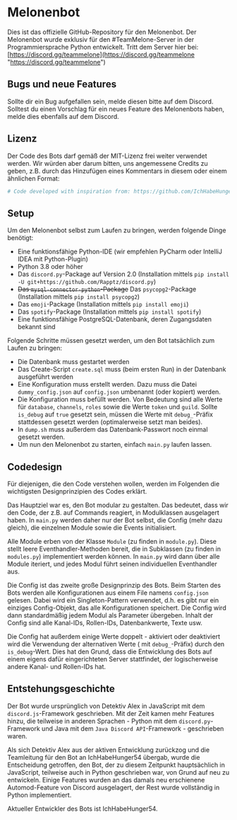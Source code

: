 # Melonenbot

Dies ist das offizielle GitHub-Repository für den Melonenbot. Der Melonenbot wurde exklusiv für den #TeamMelone-Server
in der Programmiersprache Python entwickelt. Tritt dem Server hier bei:
[https://discord.gg/teammelone](https://discord.gg/teammelone "https://discord.gg/teammelone")

## Bugs und neue Features

Sollte dir ein Bug aufgefallen sein, melde diesen bitte auf dem Discord. Solltest du einen Vorschlag für ein neues
Feature des Melonenbots haben, melde dies ebenfalls auf dem Discord.

## Lizenz

Der Code des Bots darf gemäß der MIT-Lizenz frei weiter verwendet werden. Wir würden aber darum bitten, uns angemessene
Credits zu geben, z.B. durch das Hinzufügen eines Kommentars in diesem oder einem ähnlichen Format:

```python
# Code developed with inspiration from: https://github.com/IchHabeHunger54/Melontest/blob/master/main.py
```

## Setup

Um den Melonenbot selbst zum Laufen zu bringen, werden folgende Dinge benötigt:

- Eine funktionsfähige Python-IDE (wir empfehlen PyCharm oder IntelliJ IDEA mit Python-Plugin)
- Python 3.8 oder höher
- Das `discord.py`-Package auf Version 2.0 (Installation
  mittels `pip install -U git+https://github.com/Rapptz/discord.py`)
- ~~Das `mysql-connector-python`-Package~~ Das `psycopg2`-Package (Installation mittels `pip install psycopg2`)
- Das `emoji`-Package (Installation mittels `pip install emoji`)
- Das `spotify`-Package (Installation mittels `pip install spotify`)
- Eine funktionsfähige PostgreSQL-Datenbank, deren Zugangsdaten bekannt sind

Folgende Schritte müssen gesetzt werden, um den Bot tatsächlich zum Laufen zu bringen:

- Die Datenbank muss gestartet werden
- Das Create-Script `create.sql` muss (beim ersten Run) in der Datenbank ausgeführt werden
- Eine Konfiguration muss erstellt werden. Dazu muss die Datei `dummy_config.json` auf `config.json` umbenannt (oder
  kopiert) werden.
- Die Konfiguration muss befüllt werden. Von Bedeutung sind alle Werte für `database`, `channels`, `roles` sowie die
  Werte `token` und `guild`. Sollte `is_debug` auf `true` gesetzt sein, müssen die Werte mit `debug_`-Präfix stattdessen
  gesetzt werden (optimalerweise setzt man beides).
- In `dump.sh` muss außerdem das Datenbank-Passwort noch einmal gesetzt werden.
- Um nun den Melonenbot zu starten, einfach `main.py` laufen lassen.

## Codedesign

Für diejenigen, die den Code verstehen wollen, werden im Folgenden die wichtigsten Designprinzipien des Codes erklärt.

Das Hauptziel war es, den Bot modular zu gestalten. Das bedeutet, dass wir den Code, der z.B. auf Commands reagiert, in
Modulklassen ausgelagert haben. In `main.py` werden daher nur der Bot selbst, die Config (mehr dazu gleich), die
einzelnen Module sowie die Events initialisiert.

Alle Module erben von der Klasse `Module` (zu finden in `module.py`). Diese stellt leere Eventhandler-Methoden bereit,
die in Subklassen (zu finden in `modules.py`) implementiert werden können. In `main.py` wird dann über alle Module
iteriert, und jedes Modul führt seinen individuellen Eventhandler aus.

Die Config ist das zweite große Designprinzip des Bots. Beim Starten des Bots werden alle Konfigurationen aus einem File
namens `config.json` gelesen. Dabei wird ein Singleton-Pattern verwendet, d.h. es gibt nur ein einziges Config-Objekt,
das alle Konfigurationen speichert. Die Config wird dann standardmäßig jedem Modul als Parameter übergeben. Inhalt der
Config sind alle Kanal-IDs, Rollen-IDs, Datenbankwerte, Texte usw.

Die Config hat außerdem einige Werte doppelt - aktiviert oder deaktiviert wird die Verwendung der alternativen Werte (
mit `debug_`-Präfix) durch den `is_debug`-Wert. Dies hat den Grund, dass die Entwicklung des Bots auf einem eigens dafür
eingerichteten Server stattfindet, der logischerweise andere Kanal- und Rollen-IDs hat.

## Entstehungsgeschichte

Der Bot wurde ursprünglich von Detektiv Alex in JavaScript mit dem `discord.js`-Framework geschrieben. Mit der Zeit
kamen mehr Features hinzu, die teilweise in anderen Sprachen - Python mit dem `discord.py`-Framework und Java mit
dem `Java Discord API`-Framework - geschrieben waren.

Als sich Detektiv Alex aus der aktiven Entwicklung zurückzog und die Teamleitung für den Bot an IchHabeHunger54 übergab,
wurde die Entscheidung getroffen, den Bot, der zu diesem Zeitpunkt hauptsächlich in JavaScript, teilweise auch in Python
geschrieben war, von Grund auf neu zu entwickeln. Einige Features wurden an das damals neu erschienene Automod-Feature
von Discord ausgelagert, der Rest wurde vollständig in Python implementiert.

Aktueller Entwickler des Bots ist IchHabeHunger54.
